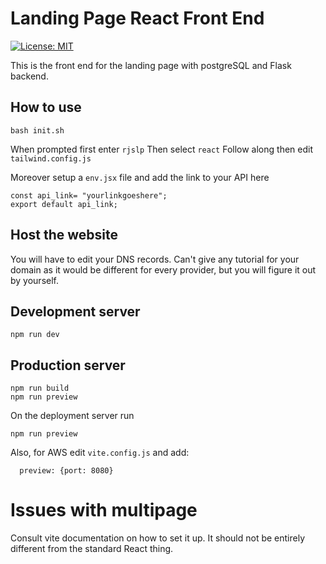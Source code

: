# Landing Page React Front End 

[![License: MIT](https://img.shields.io/badge/License-MIT-yellow.svg)](https://opensource.org/licenses/MIT)


This is the front end for the landing page with postgreSQL and Flask backend. 

## How to use 

```
bash init.sh
```
When prompted first enter 
`rjslp`
Then select `react`
Follow along then edit `tailwind.config.js`

Moreover setup a `env.jsx` file and add the link to your API here 
```
const api_link= "yourlinkgoeshere";
export default api_link;
```
## Host the website

You will have to edit your DNS records. Can't give any tutorial for your domain as it would be different for every provider, but you will figure it out by yourself.

## Development server

```
npm run dev
```

## Production server 
```
npm run build 
npm run preview
```
On the deployment server run 
```
npm run preview

```
Also, for AWS edit `vite.config.js` and add:
```
  preview: {port: 8080}
```

# Issues with multipage 

Consult vite documentation on how to set it up. It should not be entirely different from the standard React thing. 